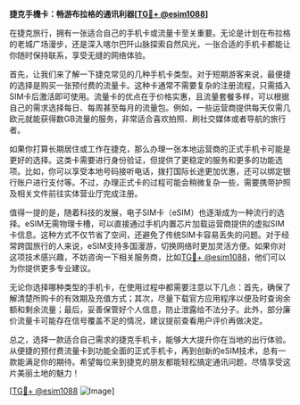 **捷克手機卡：畅游布拉格的通讯利器[[TG💪+ @esim1088](https://t.me/s/esim1088)]**

在捷克旅行，拥有一张适合自己的手机卡或流量卡至关重要。无论是计划在布拉格的老城广场漫步，还是深入喀尔巴阡山脉探索自然风光，一张合适的手机卡都能让你随时保持联系，享受无缝的网络体验。

首先，让我们来了解一下捷克常见的几种手机卡类型。对于短期游客来说，最便捷的选择是购买一张预付费的流量卡。这种卡通常不需要复杂的注册流程，只需插入SIM卡后激活即可使用。流量卡的优点在于价格实惠，且流量套餐多样，可以根据自己的需求选择每日、每周甚至每月的流量包。例如，一些运营商提供每天仅需几欧元就能获得数GB流量的服务，非常适合喜欢拍照、刷社交媒体或者导航的旅行者。

如果你打算长期居住或工作在捷克，那么办理一张本地运营商的正式手机卡可能是更好的选择。这类卡需要进行身份验证，但提供了更稳定的服务和更多的功能选项。比如，你可以享受本地号码接听电话，拨打国际长途更加优惠，还可以绑定银行账户进行支付等。不过，办理正式卡的过程可能会稍微复杂一些，需要携带护照及相关文件前往实体营业厅完成注册。

值得一提的是，随着科技的发展，电子SIM卡（eSIM）也逐渐成为一种流行的选择。eSIM无需物理卡槽，可以直接通过手机内置芯片加载运营商提供的虚拟SIM卡信息。这种方式不仅节省了空间，还避免了传统SIM卡容易丢失的问题。对于经常跨国旅行的人来说，eSIM支持多国漫游，切换网络时更加灵活方便。如果你对这项技术感兴趣，不妨咨询一下相关服务商，比如[TG💪+ @esim1088](https://t.me/s/esim1088)，他们可以为你提供更多专业建议。

无论你选择哪种类型的手机卡，在使用过程中都需要注意以下几点：首先，确保了解清楚所购卡的有效期及充值方式；其次，尽量下载官方应用程序以便及时查询余额和剩余流量；最后，妥善保管好个人信息，防止泄露给不法分子。此外，部分廉价流量卡可能存在信号覆盖不足的情况，建议提前查看用户评价再做决定。

总之，选择一款适合自己需求的捷克手机卡，能够大大提升你在当地的出行体验。从便捷的预付费流量卡到功能全面的正式手机卡，再到创新的eSIM技术，总有一款能满足你的期待。希望每位来到捷克的朋友都能轻松搞定通讯问题，尽情享受这片美丽土地的魅力！

[[TG💪+ @esim1088](https://t.me/s/esim1088) ![Image](https://i.postimg.cc/4NQfJmqS/Snipaste-2025-05-13-00-14-12.png)]